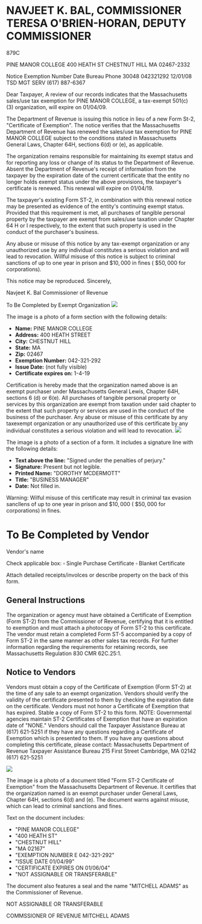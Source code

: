 # NAVJEET K. BAL, COMMISSIONER TERESA O'BRIEN-HORAN, DEPUTY COMMISSIONER 

879C

PINE MANOR COLLEGE 400 HEATH ST CHESTNUT HILL MA 02467-2332

Notice
Exemption
Number
Date
Bureau
Phone
$30048$
$042321292$
$12 / 01 / 08$
TSD MGT SERV
(617) 887-6367

Dear Taxpayer,
A review of our records indicates that the Massachusetts sales/use tax exemption for PINE MANOR COLLEGE, a tax-exempt 501(c) (3) organization, will expire on 01/04/09.

The Department of Revenue is issuing this notice in lieu of a new Form St-2, "Certificate of Exemption". The notice verifies that the Massachusetts Department of Revenue has renewed the sales/use tax exemption for PINE MANOR COLLEGE subject to the conditions stated in Massachusetts General Laws, Chapter 64H, sections 6(d) or (e), as applicable.

The organization remains responsible for maintaining its exempt status and for reporting any loss or change of its status to the Department of Revenue. Absent the Department of Revenue's receipt of information from the taxpayer by the expiration date of the current certificate that the entity no longer holds exempt status under the above provisions, the taxpayer's certificate is renewed. This renewal will expire on 01/04/19.

The taxpayer's existing Form ST-2, in combination with this renewal notice may be presented as evidence of the entity's continuing exempt status. Provided that this requirement is met, all purchases of tangible personal property by the taxpayer are exempt from sales/use taxation under Chapter 64 H or I respectively, to the extent that such property is used in the conduct of the purchaser's business.

Any abuse or misuse of this notice by any tax-exempt organization or any unauthorized use by any individual constitutes a serious violation and will lead to revocation. Willful misuse of this notice is subject to criminal sanctions of up to one year in prison and $\$ 10,000$ in fines ( $\$ 50,000$ for corporations).

This notice may be reproduced.
Sincerely,

Navjeet K. Bal
Commissioner of Revenue

To Be Completed by Exempt Organization
![](images/img-0.jpeg)

The image is a photo of a form section with the following details:

- **Name:** PINE MANOR COLLEGE
- **Address:** 400 HEATH STREET
- **City:** CHESTNUT HILL
- **State:** MA
- **Zip:** 02467
- **Exemption Number:** 042-321-292
- **Issue Date:** (not fully visible)
- **Certificate expires on:** 1-4-19

Certification is hereby made that the organization named above is an exempt purchaser under Massachusetts General Lewis, Chapter 64H, sections 6 (d) or 6(e). All purchases of tangible personal property or services by this organization are exempt from taxation under said chapter to the extent that such property or services are used in the conduct of the business of the purchaser. Any abuse or misuse of this certificate by any taxexempt organization or any unauthorized use of this certificate by any individual constitutes a serious violation and will lead to revocation.
![](images/img-1.jpeg)

The image is a photo of a section of a form. It includes a signature line with the following details:

- **Text above the line:** "Signed under the penalties of perjury."
- **Signature:** Present but not legible.
- **Printed Name:** "DOROTHY MCDERMOTT"
- **Title:** "BUSINESS MANAGER"
- **Date:** Not filled in.

Warning: Wilful misuse of this certificate may result in criminal tax evasion sancllens of up to one year in prison and $\$ 10,000$ ( $\$ 50,000$ for corporations) in fines.

# To Be Completed by Vendor 

Vendor's name

Check applicable box: $\square$ Single Purchase Certificate $\square$ Blanket Certificate

Attach detailed receipts/involces or describe property on the back of this form.

## General Instructions

The organization or agency must have obtained a Certificate of Exemption (Form ST-2) from the Commissioner of Revenue, certifying that it is entitled to exemption and must attach a photocopy of Form ST-2 to this certificate. The vendor must retain a completed Form ST-5 accompanied by a copy of Form ST-2 in the same manner as other sales tax records. For further information regarding the requirements for retaining records, see Massachusetts Regulation 830 CMR 62C.25:1.

## Notice to Vendors

Vendors must obtain a copy of the Certificate of Exemption (Form ST-2) at the time of any sale to an exempt organization. Vendors should verify the validity of the certificate presented to them by checking the expiration date on the certificate. Vendors must not honor a Certificate of Exemption that has expired. Stable a copy of Form ST-2 to this form. NOTE: Governmental agencies maintain ST-2 Certificates of Exemption that have an expiration date of "NONE."
Vendors should call the Taxpayer Assistance Bureau at (617) 621-5251 if they have any questions regarding a Certificate of Exemption which is presented to them.
If you have any questions about completing this certificate, please contact:
Massachusetts Department of Revenue
Taxpayer Assistance Bureau
215 First Street
Cambridge, MA 02142
(617) 621-5251

![](images/img-2.jpeg)

The image is a photo of a document titled "Form ST-2 Certificate of Exemption" from the Massachusetts Department of Revenue. It certifies that the organization named is an exempt purchaser under General Laws, Chapter 64H, sections 6(d) and (e). The document warns against misuse, which can lead to criminal sanctions and fines.

Text on the document includes:

- "PINE MANOR COLLEGE"
- "400 HEATH ST"
- "CHESTNUT HILL"
- "MA 02167"
- "EXEMPTION NUMBER E 042-321-292"
- "ISSUE DATE 01/04/99"
- "CERTIFICATE EXPIRES ON 01/06/04"
- "NOT ASSIGNABLE OR TRANSFERABLE"

The document also features a seal and the name "MITCHELL ADAMS" as the Commissioner of Revenue.

NOT ASSIGNABLE OR TRANSFERABLE

COMMSSIONER OF REVENUE
MITCHELL ADAMS

